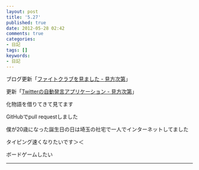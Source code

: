 ```yaml
---
layout: post
title: '5.27'
published: true
date: 2012-05-28 02:42
comments: true
categories:
- 日記
tags: []
keywords:
- 日記
---
```

ブログ更新「[ファイトクラブを見ました - 見方次第](http://soramugi.hateblo.jp/entry/2012/05/27/192138 "ファイトクラブを見ました - 見方次第")」

更新「[Twitterの自動発言アプリケーション - 見方次第](http://soramugi.hateblo.jp/entry/2012/05/27/193639 "Twitterの自動発言アプリケーション - 見方次第")」

化物語を借りてきて見てます

GitHubでpull requestしました

僕が20歳になった誕生日の日は埼玉の社宅で一人でインターネットしてました

タイピング速くなりたいです＞＜

ボードゲームしたい

---

